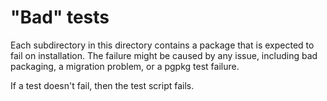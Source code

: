 # "Bad" tests

Each subdirectory in this directory contains a package that is expected to fail on installation.
The failure might be caused by any issue, including bad packaging, a migration problem, or
a pgpkg test failure.

If a test doesn't fail, then the test script fails.
